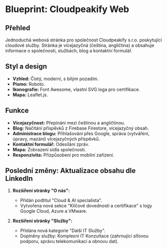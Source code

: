 # Blueprint: Cloudpeakify Web

## Přehled

Jednoduchá webová stránka pro společnost Cloudpeakify s.r.o. poskytující cloudové služby. Stránka je vícejazyčná (čeština, angličtina) a obsahuje informace o společnosti, službách, blog a kontaktní formulář.

## Styl a design

*   **Vzhled:** Čistý, moderní, s bílým pozadím.
*   **Písmo:** Roboto.
*   **Ikonografie:** Font Awesome, vlastní SVG loga pro certifikace.
*   **Mapa:** Leaflet.js.

## Funkce

*   **Vícejazyčnost:** Přepínání mezi češtinou a angličtinou.
*   **Blog:** Načítání příspěvků z Firebase Firestore, vícejazyčný obsah.
*   **Administrace blogu:** Přihlašování přes Google, správa (vytváření, úpravy, mazání) vícejazyčných příspěvků.
*   **Kontaktní formulář:** Odesílání zpráv.
*   **Mapa:** Zobrazení sídla společnosti.
*   **Responzivita:** Přizpůsobení pro mobilní zařízení.

## Poslední změny: Aktualizace obsahu dle LinkedIn

1.  **Rozšíření stránky "O nás":**
    *   Přidán podtitul "Cloud & AI specialista".
    *   Vytvořena nová sekce "Klíčové dovednosti a certifikace" s logy Google Cloud, Azure a VMware.

2.  **Rozšíření stránky "Služby":**
    *   Přidána nová kategorie "Další IT Služby".
    *   Doplněny služby: Komplexní IT Konzultace (zahrnující síťovou podporu, správu telekomunikací a obnovu dat).
